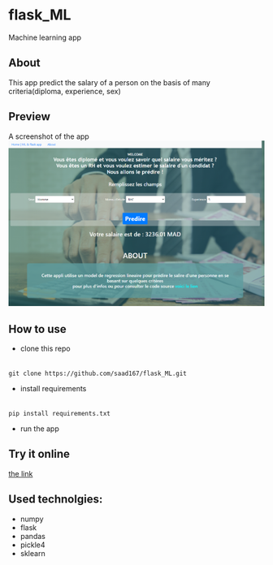 # flask_ML
Machine learning app 


## About

This app predict the salary of a person on the basis of many criteria(diploma, experience, sex)

## Preview

A screenshot of the app 
<img src="static\screen.png" />

## How to use

* clone this repo 

<code>
git clone https://github.com/saad167/flask_ML.git
</code>

* install requirements 

<code>
pip install requirements.txt
</code>

* run the app 

## Try it online

<a href=""> the link </a>

## Used technolgies:

* numpy
* flask
* pandas
* pickle4 
* sklearn
